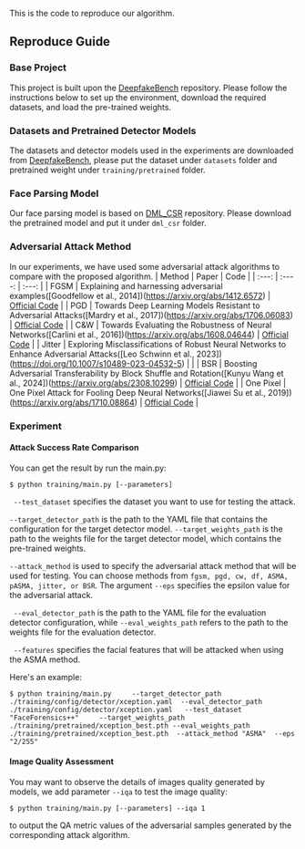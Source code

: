 This is the code to reproduce our algorithm.

## Reproduce Guide

### Base Project
This project is built upon the [DeepfakeBench](https://github.com/SCLBD/DeepfakeBench) repository. Please follow the instructions below to set up the environment, download the required datasets, and load the pre-trained weights.

### Datasets and Pretrained Detector Models
The datasets and detector models used in the experiments are downloaded from  [DeepfakeBench](https://github.com/SCLBD/DeepfakeBench), please put the dataset under `datasets` folder and pretrained weight under `training/pretrained` folder.

### Face Parsing Model

Our face parsing model is based on [DML_CSR](https://github.com/deepinsight/insightface/tree/master/parsing/dml_csr) repository. Please download the pretrained model and put it under `dml_csr` folder.

### Adversarial Attack Method

In our experiments, we have used some adversarial attack algorithms to compare with the proposed algorithm. 
| Method    |                                                                                                    Paper                                                                          |       Code       |
|   :---:         |                                                                                                     :----:                                                                           |        :---:        |
| FGSM        | Explaining and harnessing adversarial examples([Goodfellow et al., 2014])(https://arxiv.org/abs/1412.6572) | [Official Code](https://pytorch.org/tutorials/beginner/fgsm_tutorial.html) |
|    PGD    | Towards Deep Learning Models Resistant to Adversarial Attacks([Mardry et al., 2017])(https://arxiv.org/abs/1706.06083) |      [Official Code](https://github.com/lts4/deepfool)       |
| C&W       | Towards Evaluating the Robustness of Neural Networks([Carlini et al., 2016])(https://arxiv.org/abs/1608.04644) | [Official Code](https://github.com/carlini/nn_robust_attacks) |
| Jitter | Exploring Misclassifications of Robust Neural Networks to Enhance Adversarial Attacks([Leo Schwinn et al., 2023])(https://doi.org/10.1007/s10489-023-04532-5) |  |
| BSR    | Boosting Adversarial Transferability by Block Shuffle and Rotation([Kunyu Wang et al., 2024])(https://arxiv.org/abs/2308.10299) | [Official Code](https://github.com/Trustworthy-AI-Group/BSR) |
| One Pixel | One Pixel Attack for Fooling Deep Neural Networks([Jiawei Su et al., 2019])(https://arxiv.org/abs/1710.08864) | [Official Code](https://github.com/Hyperparticle/one-pixel-attack-keras)                                                             |
### Experiment
#### Attack Success Rate Comparison
You can get the result by run the main.py:
```
$ python training/main.py [--parameters]
```
` --test_dataset` specifies the dataset you want to use for testing the attack. 

`--target_detector_path` is the path to the YAML file that contains the configuration for the target detector model. `--target_weights_path` is the path to the weights file for the target detector model, which contains the pre-trained weights.

`--attack_method` is used to specify the adversarial attack method that will be used for testing. You can choose methods from `fgsm, pgd, cw, df, ASMA, pASMA, jitter, or BSR`. The argument `--eps` specifies the epsilon value for the adversarial attack.

` --eval_detector_path` is the path to the YAML file for the evaluation detector configuration, while `--eval_weights_path` refers to the path to the weights file for the evaluation detector.

` --features` specifies the facial features that will be attacked when using the ASMA method. 

Here's an example:

```
$ python training/main.py     --target_detector_path ./training/config/detector/xception.yaml  --eval_detector_path ./training/config/detector/xception.yaml   --test_dataset "FaceForensics++"     --target_weights_path ./training/pretrained/xception_best.pth --eval_weights_path ./training/pretrained/xception_best.pth  --attack_method "ASMA"  --eps "2/255" 
```

#### Image Quality Assessment
You may want to observe the details of images quality generated by models, we add parameter `--iqa` to test the image quality:

```
$ python training/main.py [--parameters] --iqa 1
```
to output the QA metric values of the adversarial samples generated by the corresponding attack algorithm.
